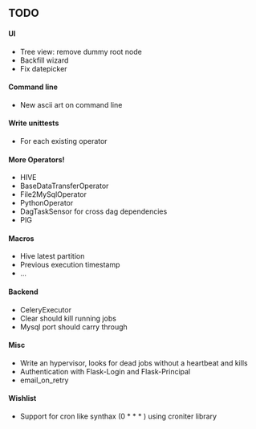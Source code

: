 TODO
-----
#### UI
* Tree view: remove dummy root node
* Backfill wizard
* Fix datepicker

#### Command line
* New ascii art on command line

#### Write unittests
* For each existing operator

#### More Operators!
* HIVE
* BaseDataTransferOperator
* File2MySqlOperator
* PythonOperator
* DagTaskSensor for cross dag dependencies
* PIG

#### Macros
* Hive latest partition
* Previous execution timestamp
* ...

#### Backend
* CeleryExecutor
* Clear should kill running jobs
* Mysql port should carry through

#### Misc
* Write an hypervisor, looks for dead jobs without a heartbeat and kills
* Authentication with Flask-Login and Flask-Principal
* email_on_retry

#### Wishlist
* Support for cron like synthax (0 * * * ) using croniter library
